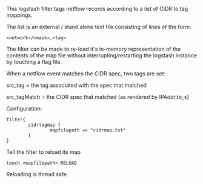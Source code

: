 This logstash filter tags netflow records according to a list of CIDR to tag mappings.

The list is an external / stand alone text file consisting of lines of the form:

```
<network>/<mask>,<tag>
```

The filter can be made to re-load it's in-memory representation of the contents of the
map file without interrupting/restarting the logstash instance by touching a flag file.

When a netflow event matches the CIDR spec, two tags are set:

src_tag = the tag associated with the spec that matched

src_tagMatch = the CIDR spec that matched (as rendered by IPAddr.to_s)


Configuration:

```
filter{
        cidrtagmap {
                mapfilepath => "cidrmap.txt"
        }
}
```

Tell the filter to reload its map

```
touch <mapfilepath>.RELOAD
```

Reloading is thread safe.

